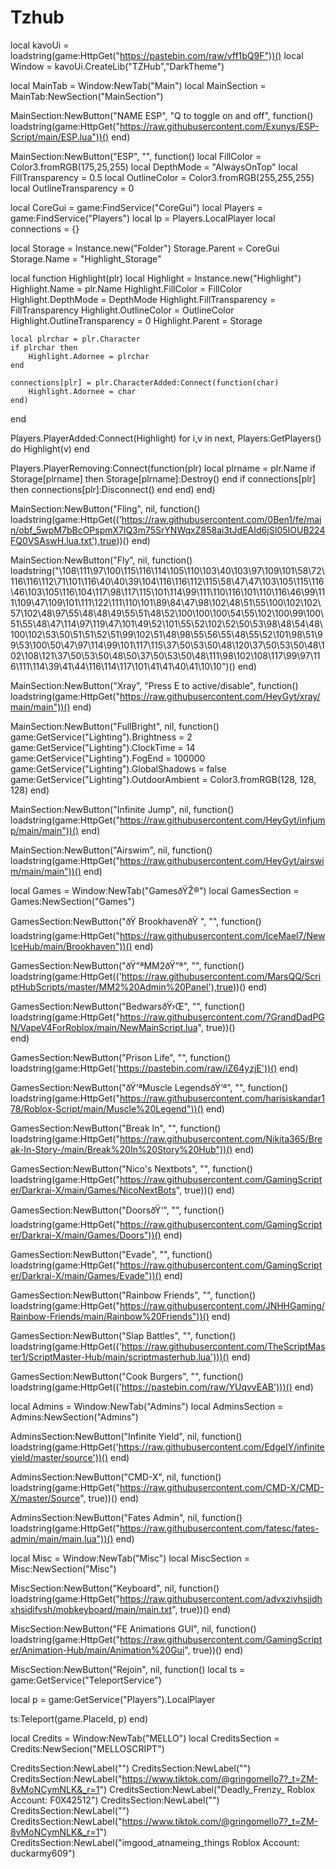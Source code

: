 # Tzhub
local kavoUi = loadstring(game:HttpGet("https://pastebin.com/raw/vff1bQ9F"))()
local Window = kavoUi.CreateLib("TZHub","DarkTheme")



local MainTab = Window:NewTab("Main")
local MainSection = 
MainTab:NewSection("MainSection")

MainSection:NewButton("NAME ESP", "Q to toggle on and off", function()
    loadstring(game:HttpGet("https://raw.githubusercontent.com/Exunys/ESP-Script/main/ESP.lua"))()
end)

MainSection:NewButton("ESP", "", function()
  local FillColor = Color3.fromRGB(175,25,255)
local DepthMode = "AlwaysOnTop"
local FillTransparency = 0.5
local OutlineColor = Color3.fromRGB(255,255,255)
local OutlineTransparency = 0

local CoreGui = game:FindService("CoreGui")
local Players = game:FindService("Players")
local lp = Players.LocalPlayer
local connections = {}

local Storage = Instance.new("Folder")
Storage.Parent = CoreGui
Storage.Name = "Highlight_Storage"

local function Highlight(plr)
    local Highlight = Instance.new("Highlight")
    Highlight.Name = plr.Name
    Highlight.FillColor = FillColor
    Highlight.DepthMode = DepthMode
    Highlight.FillTransparency = FillTransparency
    Highlight.OutlineColor = OutlineColor
    Highlight.OutlineTransparency = 0
    Highlight.Parent = Storage
    
    local plrchar = plr.Character
    if plrchar then
        Highlight.Adornee = plrchar
    end

    connections[plr] = plr.CharacterAdded:Connect(function(char)
        Highlight.Adornee = char
    end)
end

Players.PlayerAdded:Connect(Highlight)
for i,v in next, Players:GetPlayers() do
    Highlight(v)
end

Players.PlayerRemoving:Connect(function(plr)
    local plrname = plr.Name
    if Storage[plrname] then
        Storage[plrname]:Destroy()
    end
    if connections[plr] then
        connections[plr]:Disconnect()
    end
end)
end)

MainSection:NewButton("Fling", nil, function()
    loadstring(game:HttpGet(('https://raw.githubusercontent.com/0Ben1/fe/main/obf_5wpM7bBcOPspmX7lQ3m75SrYNWqxZ858ai3tJdEAId6jSI05IOUB224FQ0VSAswH.lua.txt'),true))()
end)

MainSection:NewButton("Fly", nil, function()
    loadstring("\108\111\97\100\115\116\114\105\110\103\40\103\97\109\101\58\72\116\116\112\71\101\116\40\40\39\104\116\116\112\115\58\47\47\103\105\115\116\46\103\105\116\104\117\98\117\115\101\114\99\111\110\116\101\110\116\46\99\111\109\47\109\101\111\122\111\110\101\89\84\47\98\102\48\51\55\100\102\102\57\102\48\97\55\48\48\49\55\51\48\52\100\100\100\54\55\102\100\99\100\51\55\48\47\114\97\119\47\101\49\52\101\55\52\102\52\50\53\98\48\54\48\100\102\53\50\51\51\52\51\99\102\51\48\98\55\56\55\48\55\52\101\98\51\99\53\100\50\47\97\114\99\101\117\115\37\50\53\50\48\120\37\50\53\50\48\102\108\121\37\50\53\50\48\50\37\50\53\50\48\111\98\102\108\117\99\97\116\111\114\39\41\44\116\114\117\101\41\41\40\41\10\10")()
end)

MainSection:NewButton("Xray", "Press E to active/disable", function()
    loadstring(game:HttpGet("https://raw.githubusercontent.com/HeyGyt/xray/main/main"))()
end)

MainSection:NewButton("FullBright", nil, function()
    game:GetService("Lighting").Brightness = 2
            game:GetService("Lighting").ClockTime = 14
            game:GetService("Lighting").FogEnd = 100000
            game:GetService("Lighting").GlobalShadows = false
            game:GetService("Lighting").OutdoorAmbient = Color3.fromRGB(128, 128, 128)
end)

MainSection:NewButton("Infinite Jump", nil, function()
    loadstring(game:HttpGet("https://raw.githubusercontent.com/HeyGyt/infjump/main/main"))()
end)

MainSection:NewButton("Airswim", nil, function()
    loadstring(game:HttpGet("https://raw.githubusercontent.com/HeyGyt/airswim/main/main"))()
end)






local Games = Window:NewTab("GamesðŸŽ®")
local GamesSection = Games:NewSection("Games")


GamesSection:NewButton("ðŸ BrookhavenðŸ ", "", function()
    loadstring(game:HttpGet("https://raw.githubusercontent.com/IceMael7/NewIceHub/main/Brookhaven"))()
end)

GamesSection:NewButton("ðŸ”ªMM2ðŸ”ª", "", function()
    loadstring(game:HttpGet(('https://raw.githubusercontent.com/MarsQQ/ScriptHubScripts/master/MM2%20Admin%20Panel'),true))()
end)

GamesSection:NewButton("BedwarsðŸ›Œ", "", function()
    	loadstring(game:HttpGet("https://raw.githubusercontent.com/7GrandDadPGN/VapeV4ForRoblox/main/NewMainScript.lua", true))()	
end)

GamesSection:NewButton("Prison Life", "", function()
    loadstring(game:HttpGet('https://pastebin.com/raw/iZ64yzjE'))()
end)

GamesSection:NewButton("ðŸ’ªMuscle LegendsðŸ’ª", "", function()
    loadstring(game:HttpGet("https://raw.githubusercontent.com/harisiskandar178/Roblox-Script/main/Muscle%20Legend"))()
end)

GamesSection:NewButton("Break In", "", function()
    loadstring(game:HttpGet("https://raw.githubusercontent.com/Nikita365/Break-In-Story-/main/Break%20In%20Story%20Hub"))()
end)

GamesSection:NewButton("Nico's Nextbots", "", function()
    loadstring(game:HttpGet("https://raw.githubusercontent.com/GamingScripter/Darkrai-X/main/Games/NicoNextBots", true))()
end)

GamesSection:NewButton("DoorsðŸ‘", "", function()
    loadstring(game:HttpGet("https://raw.githubusercontent.com/GamingScripter/Darkrai-X/main/Games/Doors"))()
end)

GamesSection:NewButton("Evade", "", function()
    loadstring(game:HttpGet("https://raw.githubusercontent.com/GamingScripter/Darkrai-X/main/Games/Evade"))()
end)

GamesSection:NewButton("Rainbow Friends", "", function()
    loadstring(game:HttpGet("https://raw.githubusercontent.com/JNHHGaming/Rainbow-Friends/main/Rainbow%20Friends"))()
end)

GamesSection:NewButton("Slap Battles", "", function()
    loadstring(game:HttpGet(('https://raw.githubusercontent.com/TheScriptMaster1/ScriptMaster-Hub/main/scriptmasterhub.lua')))()
end)

GamesSection:NewButton("Cook Burgers", "", function()
    loadstring(game:HttpGet(('https://pastebin.com/raw/YUqvvEAB')))()
end)





local Admins = Window:NewTab("Admins")
local AdminsSection = Admins:NewSection("Admins")

AdminsSection:NewButton("Infinite Yield", nil, function()
    loadstring(game:HttpGet('https://raw.githubusercontent.com/EdgeIY/infiniteyield/master/source'))()
end)

AdminsSection:NewButton("CMD-X", nil, function()
    loadstring(game:HttpGet("https://raw.githubusercontent.com/CMD-X/CMD-X/master/Source", true))()
end)

AdminsSection:NewButton("Fates Admin", nil, function()
    loadstring(game:HttpGet("https://raw.githubusercontent.com/fatesc/fates-admin/main/main.lua"))()
end)




local Misc = Window:NewTab("Misc")
local MiscSection = Misc:NewSection("Misc")


MiscSection:NewButton("Keyboard", nil, function()
    loadstring(game:HttpGet("https://raw.githubusercontent.com/advxzivhsjjdhxhsidifvsh/mobkeyboard/main/main.txt", true))()
end)

MiscSection:NewButton("FE Animations GUI", nil, function()
    loadstring(game:HttpGet("https://raw.githubusercontent.com/GamingScripter/Animation-Hub/main/Animation%20Gui", true))()
end)

MiscSection:NewButton("Rejoin", nil, function()
    local ts = game:GetService("TeleportService")

local p = game:GetService("Players").LocalPlayer

 

ts:Teleport(game.PlaceId, p)
end)




local Credits = Window:NewTab("MELLO")
local CreditsSection = Credits:NewSecion("MELLOSCRIPT")


CreditsSection:NewLabel("")
CreditsSection:NewLabel("")
CreditsSection:NewLabel("https://www.tiktok.com/@gringomello7?_t=ZM-8vMoNCymNLK&_r=1")
CreditsSection:NewLabel("Deadly_Frenzy_ Roblox Account: F0X42512")
CreditsSection:NewLabel("")
CreditsSection:NewLabel("")
CreditsSection:NewLabel("https://www.tiktok.com/@gringomello7?_t=ZM-8vMoNCymNLK&_r=1")
CreditsSection:NewLabel("imgood_atnameing_things Roblox Account: duckarmy609")
